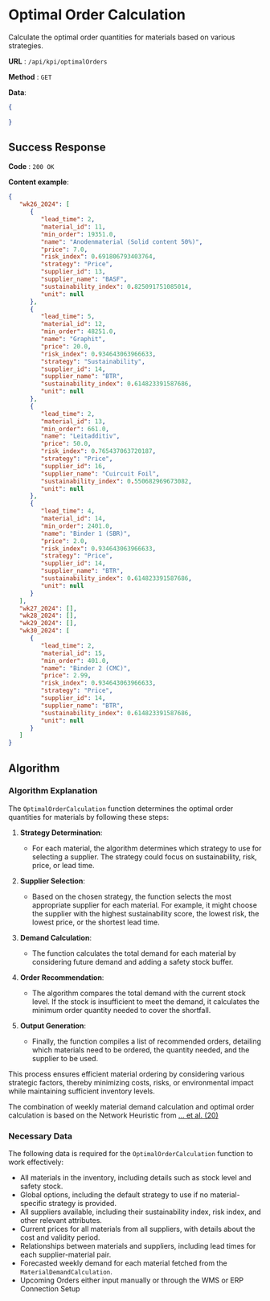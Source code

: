# Optimal Order Calculation

Calculate the optimal order quantities for materials based on various strategies.

**URL** : `/api/kpi/optimalOrders`

**Method** : `GET`

**Data**: 

```json
{
    
}
```

## Success Response

**Code** : `200 OK`

**Content example**:

```json
{
   "wk26_2024": [
      {
         "lead_time": 2,
         "material_id": 11,
         "min_order": 19351.0,
         "name": "Anodenmaterial (Solid content 50%)",
         "price": 7.0,
         "risk_index": 0.691806793403764,
         "strategy": "Price",
         "supplier_id": 13,
         "supplier_name": "BASF",
         "sustainability_index": 0.825091751085014,
         "unit": null
      },
      {
         "lead_time": 5,
         "material_id": 12,
         "min_order": 48251.0,
         "name": "Graphit",
         "price": 20.0,
         "risk_index": 0.934643063966633,
         "strategy": "Sustainability",
         "supplier_id": 14,
         "supplier_name": "BTR",
         "sustainability_index": 0.614823391587686,
         "unit": null
      },
      {
         "lead_time": 2,
         "material_id": 13,
         "min_order": 661.0,
         "name": "Leitadditiv",
         "price": 50.0,
         "risk_index": 0.765437063720187,
         "strategy": "Price",
         "supplier_id": 16,
         "supplier_name": "Cuircuit Foil",
         "sustainability_index": 0.550682969673082,
         "unit": null
      },
      {
         "lead_time": 4,
         "material_id": 14,
         "min_order": 2401.0,
         "name": "Binder 1 (SBR)",
         "price": 2.0,
         "risk_index": 0.934643063966633,
         "strategy": "Price",
         "supplier_id": 14,
         "supplier_name": "BTR",
         "sustainability_index": 0.614823391587686,
         "unit": null
      }
   ],
   "wk27_2024": [],
   "wk28_2024": [],
   "wk29_2024": [],
   "wk30_2024": [
      {
         "lead_time": 2,
         "material_id": 15,
         "min_order": 401.0,
         "name": "Binder 2 (CMC)",
         "price": 2.99,
         "risk_index": 0.934643063966633,
         "strategy": "Price",
         "supplier_id": 14,
         "supplier_name": "BTR",
         "sustainability_index": 0.614823391587686,
         "unit": null
      }
   ]
}
```

## Algorithm

### Algorithm Explanation

The `OptimalOrderCalculation` function determines the optimal order quantities for materials by following these steps:

1. **Strategy Determination**:
   - For each material, the algorithm determines which strategy to use for selecting a supplier. The strategy could focus on sustainability, risk, price, or lead time.

2. **Supplier Selection**:
   - Based on the chosen strategy, the function selects the most appropriate supplier for each material. For example, it might choose the supplier with the highest sustainability score, the lowest risk, the lowest price, or the shortest lead time.

3. **Demand Calculation**:
   - The function calculates the total demand for each material by considering future demand and adding a safety stock buffer.

4. **Order Recommendation**:
   - The algorithm compares the total demand with the current stock level. If the stock is insufficient to meet the demand, it calculates the minimum order quantity needed to cover the shortfall.

5. **Output Generation**:
   - Finally, the function compiles a list of recommended orders, detailing which materials need to be ordered, the quantity needed, and the supplier to be used.

This process ensures efficient material ordering by considering various strategic factors, thereby minimizing costs, risks, or environmental impact while maintaining sufficient inventory levels.

The combination of weekly material demand calculation and optimal order calculation is based on the Network Heuristic from [... et al. (20)](www.google.com)

### Necessary Data

The following data is required for the `OptimalOrderCalculation` function to work effectively:

   - All materials in the inventory, including details such as stock level and safety stock.
   - Global options, including the default strategy to use if no material-specific strategy is provided.
   - All suppliers available, including their sustainability index, risk index, and other relevant attributes.
   - Current prices for all materials from all suppliers, with details about the cost and validity period.
   - Relationships between materials and suppliers, including lead times for each supplier-material pair.
   - Forecasted weekly demand for each material fetched from the `MaterialDemandCalculation`.
   - Upcoming Orders either input manually or through the WMS or ERP Connection Setup

